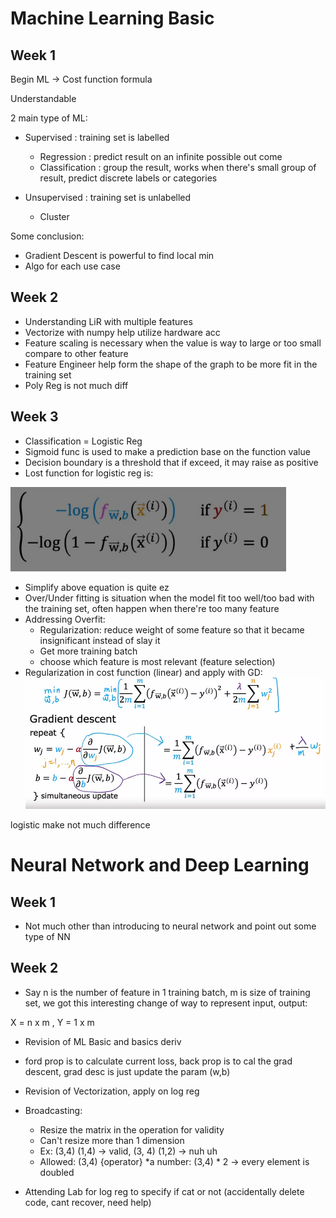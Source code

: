 
# Machine Learning Basic
## Week 1

Begin ML -> Cost function formula

Understandable

2 main type of ML:

- Supervised : training set is labelled
    

    + Regression : predict result on an infinite possible out come
    + Classification : group the result, works when there's small group of result, predict discrete labels or categories


- Unsupervised : training set is unlabelled
    
    + Cluster

Some conclusion:
- Gradient Descent is powerful to find local min
- Algo for each use case

## Week 2

- Understanding LiR with multiple features
- Vectorize with numpy help utilize hardware acc
- Feature scaling is necessary when the value is way to large or too small compare to other feature
- Feature Engineer help form the shape of the graph to be more fit in the training set
- Poly Reg is not much diff

## Week 3

- Classification = Logistic Reg
- Sigmoid func is used to make a prediction base on the function value
- Decision boundary is a threshold that if exceed, it may raise as positive
- Lost function for logistic reg is:

![Logistic cost](logistic_cost.png)

- Simplify above equation is quite ez
- Over/Under fitting is situation when the model fit too well/too bad with the training set, often happen when there're too many feature
- Addressing Overfit:
    + Regularization: reduce weight of some feature so that it became insignificant instead of slay it
    + Get more training batch
    + choose which feature is most relevant (feature selection)
- Regularization in cost function (linear) and apply with GD: 
    ![alt text](image.png)

logistic make not much difference


# Neural Network and Deep Learning
## Week 1
- Not much other than introducing to neural network and point out some type of NN

## Week 2
- Say n is the number of feature in 1 training batch, m is size of training set, we got this interesting change of way to represent input, output:

X = n x m , Y = 1 x m

- Revision of ML Basic and basics deriv
- ford prop is to calculate current loss, back prop is to cal the grad descent, grad desc is just update the param (w,b)
- Revision of Vectorization, apply on log reg
- Broadcasting:
    + Resize the matrix in the operation for validity
    + Can't resize more than 1 dimension
    + Ex: (3,4) (1,4) -> valid, (3, 4) (1,2) -> nuh uh
    + Allowed: (3,4) {operator} *a number: (3,4) * 2 -> every element is doubled

- Attending Lab for log reg to specify if cat or not (accidentally delete code, cant recover, need help)
